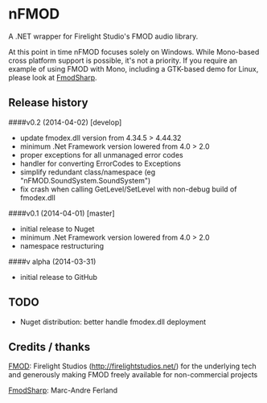 nFMOD
=====

A .NET wrapper for Firelight Studio's FMOD audio library.

At this point in time nFMOD focuses solely on Windows. While Mono-based cross platform support is possible, it's not a priority.
If you require an example of using FMOD with Mono, including a GTK-based demo for Linux, please look at [FmodSharp](https://gitorious.org/fmodsharp).

Release history
---------------

####v0.2 (2014-04-02) [develop]

* update fmodex.dll version from 4.34.5 > 4.44.32
* minimum .Net Framework version lowered from 4.0 > 2.0
* proper exceptions for all unmanaged error codes
* handler for converting ErrorCodes to Exceptions
* simplify redundant class/namespace (eg "nFMOD.SoundSystem.SoundSystem")
* fix crash when calling GetLevel/SetLevel with non-debug build of fmodex.dll

####v0.1 (2014-04-01) [master]

* initial release to Nuget
* minimum .Net Framework version lowered from 4.0 > 2.0
* namespace restructuring

####v alpha (2014-03-31)

* initial release to GitHub

TODO
----

* Nuget distribution: better handle fmodex.dll deployment


Credits / thanks
----------------

[FMOD](http://www.fmod.org/): Firelight Studios (http://firelightstudios.net/) for the underlying tech and generously making FMOD freely available for non-commercial projects

[FmodSharp](https://gitorious.org/fmodsharp): Marc-Andre Ferland
